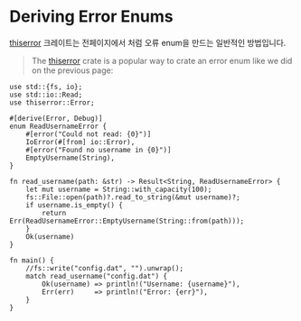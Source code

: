 # Deriving Error Enums

[thiserror](https://docs.rs/thiserror/) 크레이트는 전페이지에서 처럼 
오류 enum을 만드는 일반적인 방법입니다.
> The [thiserror](https://docs.rs/thiserror/) crate is a popular way to crate an
> error enum like we did on the previous page:

```rust,editable,compile_fail
use std::{fs, io};
use std::io::Read;
use thiserror::Error;

#[derive(Error, Debug)]
enum ReadUsernameError {
    #[error("Could not read: {0}")]
    IoError(#[from] io::Error),
    #[error("Found no username in {0}")]
    EmptyUsername(String),
}

fn read_username(path: &str) -> Result<String, ReadUsernameError> {
    let mut username = String::with_capacity(100);
    fs::File::open(path)?.read_to_string(&mut username)?;
    if username.is_empty() {
        return Err(ReadUsernameError::EmptyUsername(String::from(path)));
    }
    Ok(username)
}

fn main() {
    //fs::write("config.dat", "").unwrap();
    match read_username("config.dat") {
        Ok(username) => println!("Username: {username}"),
        Err(err)     => println!("Error: {err}"),
    }
}
```
